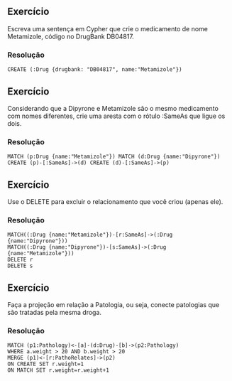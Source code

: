 ## Exercício

Escreva uma sentença em Cypher que crie o medicamento de nome Metamizole, código no DrugBank DB04817.

### Resolução

```
CREATE (:Drug {drugbank: "DB04817", name:"Metamizole"})
```

## Exercício

Considerando que a Dipyrone e Metamizole são o mesmo medicamento com nomes diferentes, crie uma aresta com o rótulo :SameAs que ligue os dois.

### Resolução

```
MATCH (p:Drug {name:"Metamizole"}) MATCH (d:Drug {name:"Dipyrone"}) CREATE (p)-[:SameAs]->(d) CREATE (d)-[:SameAs]->(p)
```

## Exercício

Use o DELETE para excluir o relacionamento que você criou (apenas ele).

### Resolução

```
MATCH((:Drug {name:"Metamizole"})-[r:SameAs]->(:Drug {name:"Dipyrone"}))
MATCH((:Drug {name:"Dipyrone"})-[s:SameAs]->(:Drug {name:"Metamizole"}))
DELETE r
DELETE s
```

## Exercício

Faça a projeção em relação a Patologia, ou seja, conecte patologias que são tratadas pela mesma droga.

### Resolução

```
MATCH (p1:Pathology)<-[a]-(d:Drug)-[b]->(p2:Pathology)
WHERE a.weight > 20 AND b.weight > 20
MERGE (p1)<-[r:PathoRelates]->(p2)
ON CREATE SET r.weight=1
ON MATCH SET r.weight=r.weight+1
```